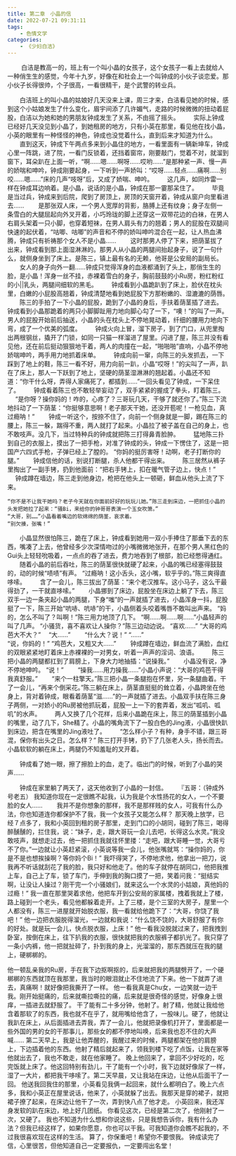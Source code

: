 ```yaml
---
title: 第二章　小晶的信
date: 2022-07-21 09:31:11
tags:
    - 色情文学
categories: 
    - 《少妇白洁》
---
```


&nbsp;&nbsp;&nbsp;&nbsp;&nbsp;&nbsp;&nbsp;&nbsp;白洁是教高一的，班上有一个叫小晶的女孩子，这个女孩子一看上去就给人一种俏生生的感觉，今年十九岁，好像在和社会上一个叫钟成的小伙子谈恋爱。那小伙子长得很帅，个子很高，一看很精干，是个武警的转业兵。

　　白洁班上的叫小晶的姑娘好几天没来上课，周三才来，白洁看见她的时候，感到这个小姑娘发生了什么变化，眉宇间添了几许媚气，走路的时候微微的扭动着屁股，白洁以为她和她的男朋友钟成发生了关系，不由摇了摇头。
　　实际上钟成已经好几天没见到小晶了，到她租房的地方，只有小英在那里，看见他在找小晶，小英的眼里有一种怪怪的神色，钟成也没觉着什么，直到后来才知道为什么。
　　直到这天，钟成下午两点多来到小晶住的地方，一看里面有一辆新坤车，钟成心里一阵跳，进了院，一看门反锁着，还挡着窗帘，刚要敲门，觉着不对，就溜到窗下，耳朵趴在上面一听，“啊……嗯……啊呀……哎哟……”是那种紧一声、慢一声的娇喘和呻吟，钟成刚要起身，一下听到一声娇叫：“哎呀……轻点……痛啊……别咬……嗯……”床的几声“吱呀”后，又成了娇喘、呻吟。
　　这几声，如同炸雷一样在钟成耳边响着。是小晶，说话的是小晶，钟成在那一霎那呆住了。
　　毕竟是当过兵，钟成来到后院，爬到了房顶上，房顶的天窗开着，钟成从窗户向里看进去……
　　是那张双人床，一个男人宽厚的背影，胳膊上还有纹身；身子左侧一条雪白的大腿屈起向外叉开着，小巧玲珑的脚上还穿这一双带花边的白袜，在男人右肩头架着一只小脚，也穿着短袜，在男人肩头有力的翘着；男人的屁股在双腿间快速的起伏着，“咕唧、咕唧”的声音和不停的娇叫呻吟混合在一起，让人热血沸腾，钟成只有祈祷那个女人不是小晶……
　　这时那男人停了下来，把荫茎拔了出来，钟成看到那上面湿淋淋的。那男人从小晶的两腿间抬起身子，说了一句什么，就侧身坐到了床上。是陈三，镇上最有名的无赖，他哥是公安局的副局长。
　　女人的身子向外一翻……钟成只觉得浑身的血液都涌到了头上，那俏生生的脸，是小晶！浑身一丝不挂，赤裸着雪白的身子，胸前鼓鼓的小Ru房，粉红粉红的小||乳头，两腿间细软的黑毛。
　　钟成看到小晶跪趴到了床上，脸伏在枕头里，白嫩的小屁股高翘着，钟成清楚地看到她屁股下方那粉嫩的、湿漉漉的荫唇。
　　陈三的手拍了一下小晶的屁股，跪到了小晶的身后，手扶着荫茎插了进去。
    钟成看到小晶那跪着的两只小脚脚趾用力地向脚心勾了一下，“噢！”的叫了一声。男人的屁股开始前后抽送，小晶的头在枕头上不停地晃动着，纤细的腰用力地向下弯，成了一个优美的弧度。
　　钟成火向上冒，溜下房子，到了门口，从兜里掏出两根钢丝，撬开了门锁，如同一只猫一样溜进了屋里。闪进了屋，陈三并没有看见他，还在前后挺动狠狠地干着，两人的肉撞在一起，“啪啪啪”直响，小晶不停地娇喘呻吟，两手用力地抓着床单。
　　钟成向前一窜，向陈三的头发抓去，一下踩到了地上的鞋，陈三一看不好，用力向前一趴，小晶“哎呀！”的尖叫了一声，趴在了床上，那人一下跃到了地上，坚硬的荫茎湿淋淋的翘起着。小晶还不知道：“你干什么呀，弄得人家痛死了，都插到……”一回头看见了钟成，一下呆住了。
　　钟成看着陈三也不敢轻举妄动了，双手紧紧的握成了拳头，盯着陈三。
　 “是你呀？操你妈的！咋的，心疼了？三哥玩几天，干够了就还你了。”陈三下流地抖动了一下荫茎：“你挺够意思啊！老子那天干她，还没开苞呢！一枪见血，真过瘾呐！”
　　钟成一听这个，按捺不住了，向前一个侧身就是一脚，踢在陈三的腰上，陈三一躲，踹得不重，两人就打了起来。小晶拉了被子盖在自己的身上，也不敢吱声。没几下，当过特种兵的钟成就把陈三打得鼻青脸肿。
　　猛地陈三扑到自己的衣服上，摸出了一把手枪，对准了钟成的头，钟成一下愣住了，这是一把国产六四式手枪，子弹已经上了膛的。
    “你妈的挺厉害呀！动啊，老子打断你的腿。”
　　钟成信他的话，别说打断腿，杀人他都干得出来。
　　陈三居然从裤子里掏出了一副手铐，扔到他面前：“把右手铐上，扣在暖气管子边上，快点！”
　  钟成蹲在墙边，陈三走到他身边，枪把在他头上一顿砸，鲜血从他头上流了下来。

    “你不是不让我干她吗？老子今天就在你面前好好的玩玩儿她。”陈三走到床边，一把抓住小晶的头发把她拉了起来：“骚Bi，来给你的钟哥哥表演一个玉女吹箫。”
    “大哥，别……”小晶看着嘴边的软绵绵的荫茎，哀求着。
    “别欠揍，张嘴！”
　　小晶显然很怕陈三，跪在了床上，钟成看到她用一双小手捧住了那垂下去的东西，嘴凑了上去，他曾经多少次深情吻过的小嘴微微地张开，在那个男人黑红色的Gui头上轻轻吮吸着，一点点的吞了进去，费力地吞到了根部，脸已经憋得通红。
　　随着小晶的前后吞吐，陈三的荫茎很快就硬了起来，小晶的嘴已经塞得鼓鼓的，动的时候“啧啧”有声。
    “过瘾呐！这小舌头，这小嘴，软乎乎的。”陈三爽得直哆嗦。
　　含了一会儿，陈三拔出了荫茎：“来个老汉推车。这小马子，这么干最得劲了，一干就直哆嗦。”
　　小晶挪到了床边，屁股坐在床边上躺了下去，陈三双手一边一条夹起小晶的两腿，下身“嗤”的一声就插了进去，小晶浑身一抖，屁股挺了一下，陈三开始“吭哧、吭哧”的干，小晶侧着头咬着嘴唇不敢叫出声来。
“妈的，怎么不叫了？叫啊！”陈三用力地顶了几下。
 “啊……啊……啊……”小晶轻声的叫了几声。
    “小骚货，喜不喜欢让人操你？”陈三边动边说。
    “喜欢……”
    “大哥的鸡芭大不大？”
  　“大……”
　　“什么大？说！”
“……”  
“说，你妈的！”
“鸡芭大，又粗又大……”
　　钟成蹲在墙边，鲜血流了满脸，血红的双眼紧紧地盯着床上赤裸裸的一对男女，听着一声声的淫词、浪语。
　　陈三把小晶的两腿都扛到了肩膀上，下身大力地抽插：“说操我。”
　　小晶没有说，净不停地呻吟。
    “说！”
　　“操我……用力操我……”小晶小声说：“大哥的鸡芭干得我真舒服。”
　　“来个一柱擎天。”陈三把小晶一条腿抱在怀里，另一条腿曲着。干了一会儿，“再来个倒采花。”陈三躺在床上，荫茎直挺挺的耸立着，小晶跨坐在他身上，背对着钟成，眼看着荫茎“滋……”的一声就插了进去。小晶双手扶在陈三身子两侧，一对娇小的Ru房被他抓玩着，屁股一上一下的套弄着，发出“呱叽、呱叽”的水声。
　　两人又换了几个花样，后来小晶跪在床上，陈三的荫茎插到小晶的嘴里，动了几下，She精了。小晶的嘴角流下了一股白色的Jing液，小晶很快趴到床边，把含在嘴里的Jing液吐了。
　　“怎么样小子？有种，身手不错，跟三哥混，保你有出头之日。怎么样？”
    陈三打开手铐，扔下了几张老人头，扬长而去。
    小晶软软的躺在床上，两腿仍不知羞耻的叉开着。


　　钟成看了她一眼，擦了擦脸上的血，走了。临出门的时候，听到了小晶的哭声……

　　钟成在家里躺了两天了，这天他收到了小晶的一封信。 
　　『五哥：（钟成外号老五） 
我知道你现在一定很瞧不起我，认为我是个水性扬花的女人，一个不要脸的女人……
　　我并不是你想象的那样，我不是那样贱的女人，可我有什么办法，你也知道连你都保护不了我，我一个女孩子又能怎么样？
那天晚上放学，已经７点多了，我和小英回到租的房子那里，走到门口的小胡同，碰到了陈三，喝得醉醺醺的，拦住我，说：“妹子，走，跟大哥玩一会儿去吧，长得这么水灵。”我没敢吱声，就想走过去，他一把抓住我就往怀里搂：“走吧，跟大哥睡一觉，大哥亏不了你。”一边就让小英赶紧滚，小英说等我一会儿，他张嘴就骂：“操你妈的，你是不是也想挨操啊？等你妈个Bi！”
我吓得哭了，不停地求他，他拿出一把刀，说我再不听话就刮花了我的脸，我只好和他走了。他的车子就停在胡同口，他把我推上车，自己上了车，锁了车门，手伸到我的胸口摸了一把，笑着问我：“挺结实啊，让没让人操过？刚干完一个小骚娘们，就来这么一个水灵的小姑娘，真他妈的过瘾！”
我一直在那里哭着求他，他把车开到公安局的家属楼，拽着我就上了楼，路上碰到一个老头，看见他都躲着走开。上了三楼，是个三室的大房子，屋里一个人都没有，陈三一进屋就开始脱衣服，我一看就给他跪下了：“大哥，你饶了我吧！”
他一边把衣服脱得溜光，一边就和我说：“什么饶不饶的，大哥舒服了有你的好处。就是玩一会儿，快点脱衣服，上床！”
他一看我没脱就过来了，把我拽到卧室，按倒在床上，往下扒我的衣服，很快就把我的衣服裤子都扒光了。我只穿了一条小内裤，他一把就扯碎了，扑到我的身上，光溜溜的，那东西就压在我的腿上，硬梆梆的。

他一顿乱亲我的Ru房，手在我下边抠啊抠的，后来就把我的两腿劈开了，一个硬梆梆的东西就顶在我那里，我当时的眼泪就止不住地流了下来。他一下就弄了进去，真痛啊！就好像把我撕开了一样。
他一看我真是Chu女，一边笑就一边干我。刚开始挺痛的，后来就嘶拉嘶拉的痛，后来就是很奇怪的感觉，好像身上很痒，一插进去就舒服了。
干了能有二十多分钟，他射了。射了精，他就让我给他含着那软了的东西，我也就不在乎了，就用嘴给他含了，一股味儿。硬了，他就让我趴在床上，从后面插进去弄我，弄了一会儿，他就把录像机打开了，里面都是一些外国的男的女的干那事儿，那些女的都不停地叫唤，后来我也忍不住的大声喊…… 
第二天早上，我是让他弄醒的，我醒过来的时候，两腿都架在他的肩膀上，下边插着他的东西。他射了精后就起来了，领我到楼下吃了点饭，让我在家等他就出去了，我也不敢走，就在他家睡了。
晚上他回来了，拿回不少好吃的，吃完饭就上床了。他这回特别有劲儿，干了能有一个小时，我下边就好像尿了一样，湿了一大片，都把我干哆嗦了。第二天早晨，又让我站在床边，让他从后面干了一回。
他送我回我住的那里，小英看见我俩一起回来，就什么都明白了。晚上六点多，我和小英正在屋里说话，他来了，小英就躲了出去。我那天是穿的裙子，就把裙子撩了起来，在床边让他干了一次，弄到快八点了他才走。
小英回来，我还浑身发软的趴在床边，地上好几团纸。
你看见这次，已经是第二次了，他刚射了一次，又硬了。
我也不知道为什么想和你说这些，只是我想告诉你，我有什么办法？但我已经这样了，如果你愿意，你也可以干我。可我知道你会瞧不起我的，不过我很喜欢现在这样的生活。
算了，你保重吧！希望你不要恨我。
钟成读完了信，心里很苦，但他知道自己一定要报仇，一定要闯出名堂！
